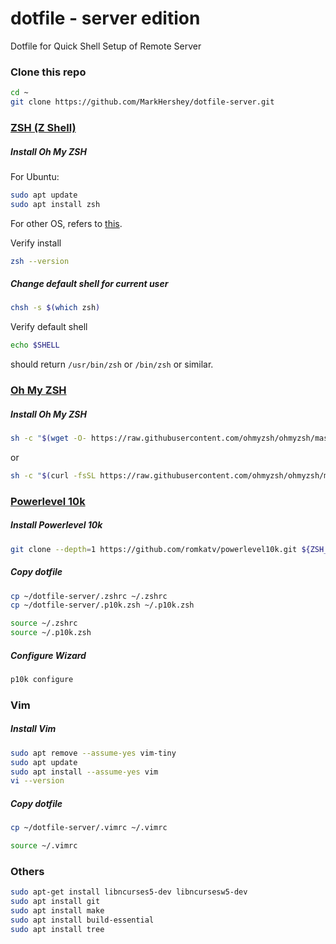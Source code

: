 # dotfile - server edition
Dotfile for Quick Shell Setup of Remote Server

### Clone this repo
```bash
cd ~
git clone https://github.com/MarkHershey/dotfile-server.git
```

### [ZSH (Z Shell)](http://zsh.sourceforge.net/)

##### Install Oh My ZSH
For Ubuntu:

```bash
sudo apt update
sudo apt install zsh
```
For other OS, refers to [this](https://github.com/ohmyzsh/ohmyzsh/wiki/Installing-ZSH).

Verify install
```bash
zsh --version
```



##### Change default shell for current user
```bash
chsh -s $(which zsh)
```

Verify default shell
```bash
echo $SHELL
```

should return `/usr/bin/zsh` or `/bin/zsh` or similar.

### [Oh My ZSH](https://github.com/ohmyzsh/ohmyzsh)

##### Install Oh My ZSH
```bash
sh -c "$(wget -O- https://raw.githubusercontent.com/ohmyzsh/ohmyzsh/master/tools/install.sh)"
```

or

```bash
sh -c "$(curl -fsSL https://raw.githubusercontent.com/ohmyzsh/ohmyzsh/master/tools/install.sh)"
```


### [Powerlevel 10k](https://github.com/romkatv/powerlevel10k)

##### Install Powerlevel 10k
```bash
git clone --depth=1 https://github.com/romkatv/powerlevel10k.git ${ZSH_CUSTOM:-~/.oh-my-zsh/custom}/themes/powerlevel10k
```

##### Copy dotfile

```bash
cp ~/dotfile-server/.zshrc ~/.zshrc
cp ~/dotfile-server/.p10k.zsh ~/.p10k.zsh

source ~/.zshrc
source ~/.p10k.zsh
```

##### Configure Wizard
```bash
p10k configure
```

### Vim

##### Install Vim
```bash
sudo apt remove --assume-yes vim-tiny
sudo apt update
sudo apt install --assume-yes vim
vi --version
```

##### Copy dotfile

```bash
cp ~/dotfile-server/.vimrc ~/.vimrc

source ~/.vimrc
```

### Others

```bash
sudo apt-get install libncurses5-dev libncursesw5-dev
sudo apt install git
sudo apt install make
sudo apt install build-essential
sudo apt install tree
```
